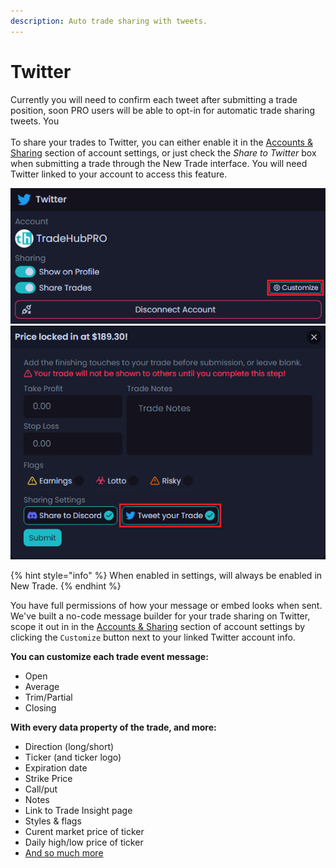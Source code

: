 ```yaml
---
description: Auto trade sharing with tweets.
---
```


# Twitter

Currently you will need to confirm each tweet after submitting a trade position, soon PRO users will be able to opt-in for automatic trade sharing tweets. You \
\
To share your trades to Twitter, you can either enable it in the [Accounts & Sharing](https://nvst.ly/settings/sharing) section of account settings, or just check the _Share to Twitter_ box when submitting a trade through the New Trade interface. You will need Twitter linked to your account to access this feature.

![](<../.gitbook/assets/image (220).png>)![](<../.gitbook/assets/image (221).png>)

{% hint style="info" %}
When enabled in settings, will always be enabled in New Trade.
{% endhint %}

You have full permissions of how your message or embed looks when sent. We've built a no-code message builder for your trade sharing on Twitter, scope it out in in the [Accounts & Sharing](https://nvst.ly/settings/sharing) section of account settings by clicking the `Customize` button next to your linked Twitter account info.

**You can customize each trade event message:**

* Open
* Average
* Trim/Partial
* Closing

**With every data property of the trade, and more:**

* Direction (long/short)
* Ticker (and ticker logo)
* Expiration date
* Strike Price
* Call/put
* Notes
* Link to Trade Insight page
* Styles & flags
* Curent market price of ticker
* Daily high/low price of ticker
* [And so much more](customize-messages-or-embeds.md)
